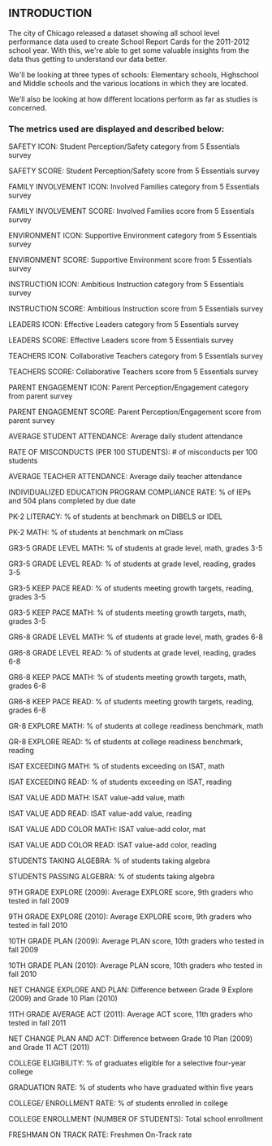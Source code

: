 ## INTRODUCTION

The city of Chicago released a dataset showing all school level performance data used to create School Report Cards for the 2011-2012 school year.
With this,  we're able to get some valuable insights from the data thus getting to understand our data better.

We'll be looking at three types of schools: Elementary schools, Highschool and Middle schools and the various locations in which they are located. 

We'll also be looking at how different locations perform as far as studies is concerned.

### The metrics used are displayed and described below:


SAFETY ICON: Student Perception/Safety category from 5 Essentials survey

SAFETY SCORE: Student Perception/Safety score from 5 Essentials survey

FAMILY INVOLVEMENT ICON: Involved Families category from 5 Essentials survey

FAMILY INVOLVEMENT SCORE: Involved Families score from 5 Essentials survey

ENVIRONMENT ICON: Supportive Environment category from 5 Essentials survey

ENVIRONMENT SCORE: Supportive Environment score from 5 Essentials survey

INSTRUCTION ICON: Ambitious Instruction category from 5 Essentials survey

INSTRUCTION SCORE: Ambitious Instruction score from 5 Essentials survey

LEADERS ICON: Effective Leaders category from 5 Essentials survey

LEADERS SCORE: Effective Leaders score from 5 Essentials survey

TEACHERS ICON: Collaborative Teachers category from 5 Essentials survey

TEACHERS SCORE: Collaborative Teachers score from 5 Essentials survey

PARENT ENGAGEMENT ICON: Parent Perception/Engagement category from parent survey

PARENT ENGAGEMENT SCORE: Parent Perception/Engagement score from parent survey 

AVERAGE STUDENT ATTENDANCE: Average daily student attendance

RATE OF MISCONDUCTS (PER 100 STUDENTS): # of misconducts per 100 students

AVERAGE TEACHER ATTENDANCE: Average daily teacher attendance

INDIVIDUALIZED EDUCATION PROGRAM COMPLIANCE RATE: % of IEPs and 504 plans completed by due date

PK-2 LITERACY: % of students at benchmark on DIBELS or IDEL

PK-2 MATH: % of students at benchmark on mClass

GR3-5 GRADE LEVEL MATH: % of students at grade level, math, grades 3-5

GR3-5 GRADE LEVEL READ: % of students at grade level, reading, grades 3-5

GR3-5 KEEP PACE READ: % of students meeting growth targets, reading, grades 3-5

GR3-5 KEEP PACE MATH: % of students meeting growth targets, math, grades 3-5

GR6-8 GRADE LEVEL MATH: % of students at grade level, math, grades 6-8

GR6-8 GRADE LEVEL READ: % of students at grade level, reading, grades 6-8

GR6-8 KEEP PACE MATH: % of students meeting growth targets, math, grades 6-8

GR6-8 KEEP PACE READ: % of students meeting growth targets, reading, grades 6-8

GR-8 EXPLORE MATH: % of students at college readiness benchmark, math

GR-8 EXPLORE READ: % of students at college readiness benchmark, reading

ISAT EXCEEDING MATH: % of students exceeding on ISAT, math

ISAT EXCEEDING READ: % of students exceeding on ISAT, reading

ISAT VALUE ADD MATH: ISAT value-add value, math

ISAT VALUE ADD READ: ISAT value-add value, reading

ISAT VALUE ADD COLOR MATH: ISAT value-add color, mat

ISAT VALUE ADD COLOR READ: ISAT value-add color, reading

STUDENTS TAKING ALGEBRA: % of students taking algebra

STUDENTS PASSING ALGEBRA: % of students taking algebra

9TH GRADE EXPLORE (2009): Average EXPLORE score, 9th graders who tested in fall 2009

9TH GRADE EXPLORE (2010): Average EXPLORE score, 9th graders who tested in fall 2010

10TH GRADE PLAN (2009): Average PLAN score, 10th graders who tested in fall 2009

10TH GRADE PLAN (2010): Average PLAN score, 10th graders who tested in fall 2010

NET CHANGE EXPLORE AND PLAN: Difference between Grade 9 Explore (2009) and Grade 10 Plan (2010)

11TH GRADE AVERAGE ACT (2011): Average ACT score, 11th graders who tested in fall 2011

NET CHANGE PLAN AND ACT: Difference between Grade 10 Plan (2009) and Grade 11 ACT (2011)

COLLEGE ELIGIBILITY: % of graduates eligible for a selective four-year college

GRADUATION RATE: % of students who have graduated within five years

COLLEGE/ ENROLLMENT RATE: % of students enrolled in college

COLLEGE ENROLLMENT (NUMBER OF STUDENTS): Total school enrollment

FRESHMAN ON TRACK RATE: Freshmen On-Track rate
